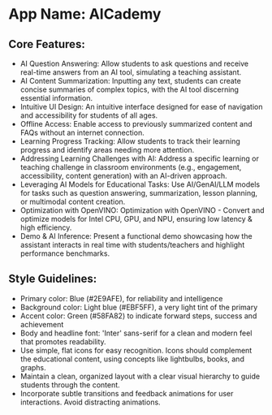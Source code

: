 # **App Name**: AICademy

## Core Features:

- AI Question Answering: Allow students to ask questions and receive real-time answers from an AI tool, simulating a teaching assistant.
- AI Content Summarization: Inputting any text, students can create concise summaries of complex topics, with the AI tool discerning essential information.
- Intuitive UI Design: An intuitive interface designed for ease of navigation and accessibility for students of all ages.
- Offline Access: Enable access to previously summarized content and FAQs without an internet connection.
- Learning Progress Tracking: Allow students to track their learning progress and identify areas needing more attention.
- Addressing Learning Challenges with AI: Address a specific learning or teaching challenge in classroom environments (e.g., engagement, accessibility, content generation) with an AI-driven approach.
- Leveraging AI Models for Educational Tasks: Use AI/GenAI/LLM models for tasks such as question answering, summarization, lesson planning, or multimodal content creation.
- Optimization with OpenVINO: Optimization with OpenVINO - Convert and optimize models for Intel CPU, GPU, and NPU, ensuring low latency & high efficiency.
- Demo & AI Inference: Present a functional demo showcasing how the assistant interacts in real time with students/teachers and highlight performance benchmarks.

## Style Guidelines:

- Primary color: Blue (#2E9AFE), for reliability and intelligence
- Background color: Light blue (#EBF5FF), a very light tint of the primary
- Accent color: Green (#58FA82) to indicate forward steps, success and achievement
- Body and headline font: 'Inter' sans-serif for a clean and modern feel that promotes readability.
- Use simple, flat icons for easy recognition. Icons should complement the educational content, using concepts like lightbulbs, books, and graphs.
- Maintain a clean, organized layout with a clear visual hierarchy to guide students through the content.
- Incorporate subtle transitions and feedback animations for user interactions. Avoid distracting animations.